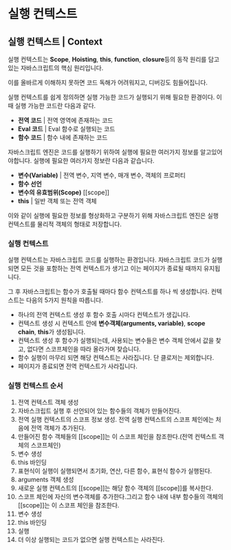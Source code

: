 # 실행 컨텍스트

## 실행 컨텍스트 \| Context



 실행 컨텍스트는 **Scope**, **Hoisting**, **this**, **function**, **closure**등의 동작 원리를 담고 있는 자바스크립트의 핵심 원리입니다.

 이를 올바르게 이해하지 못하면 코드 독해가 어려워지고, 디버깅도 힘들어집니다.

 실행 컨텍스트를 쉽게 정의하면 실행 가능한 코드가 실행되기 위해 필요한 환경이다. 이때 실행 가능한 코드란 다음과 같다.

* **전역 코드** \| 전역 영역에 존재하는 코드
* **Eval 코드** \| Eval 함수로 실행되는 코드
* **함수 코드** \| 함수 내에 존재하는 코드 

 자바스크립트 엔진은 코드를 실행하기 위하여 실행에 필요한 여러가지 정보를 알고있어야합니다. 실행에 필요한 여러가지 정보란 다음과 같습니다.

* **변수\(Variable\)** \| 전역 변수, 지역 변수, 매개 변수, 객체의 프로퍼티
* **함수 선언**
* **변수의 유효범위\(Scope\)** \[\[scope\]\]
* **this** \| 일반 객체 또는 전역 객체 

 이와 같이 실행에 필요한 정보를 형상화하고 구분하기 위해 자바스크립트 엔진은 실행 컨텍스트를 물리적 객체의 형태로 저장합니다. 

### 실행 컨텍스트 

실행 컨텍스트는 자바스크립트 코드를 실행하는 환경입니다. 자바스크립트 코드가 실행되면 모든 것을 포함하는 전역 컨텍스트가 생기고 이는 페이지가 종료될 때까지 유지됩니다. 

 그 후 자바스크립트는 함수가 호출될 때마다 함수 컨텍스트를 하나 씩 생성합니다. 컨텍스트는 다음의 5가지 원칙을 따릅니다.

* 하나의 전역 컨텍스트 생성 후 함수 호출 시마다 컨텍스트가 생깁니다.
* 컨텍스트 생성 시 컨텍스트 안에 **변수객체\(arguments, variable\)**, **scope chain**, **this**가 생성됩니다.
* 컨텍스트 생성 후 함수가 실행되는데, 사용되는 변수들은 변수 객체 안에서 값을 찾고, 없다면 스코프체인을 따라 올라가며 찾습니다.
* 함수 실행이 마무리 되면 해당 컨텍스트는 사라집니다. 단 클로저는 제외합니다.
* 페이지가 종료되면 전역 컨텍스트가 사라집니다. 

### 실행 컨텍스트 순서

1. 전역 컨텍스트 객체 생성
2. 자바스크립트 실행 후 선언되어 있는 함수들의 객체가 만들어진다. 
3. 전역 실행 컨텍스트의 스코프 정보 생성. 전역 실행 컨텍스트의 스코프 체인에는 처음에 전역 객체가 추가된다.
4. 만들어진 함수 객체들의 \[\[scope\]\]는 이 스코프 체인을 참조한다.\(전역 컨텍스트 객체의 스코프체인\)
5. 변수 생성
6. this 바인딩
7. 표현식이 실행이 실행되면서 초기화, 연산, 다른 함수, 표현식 함수가 실행된다.
8. arguments 객체 생성
9. 새로운 실행 컨텍스트의 \[\[scope\]\]는 해당 함수 객체의 \[\[scope\]\]를 복사한다.
10. 스코프 체인에 자신의 변수객체를 추가한다.그리고 함수 내에 내부 함수들의 객체의 \[\[scope\]\]는 이 스코프 체인을 참조한다.
11. 변수 생성
12. this 바인딩
13. 실행 
14. 더 이상 실행되는 코드가 없으면 실행 컨텍스트는 사라진다.

### 

